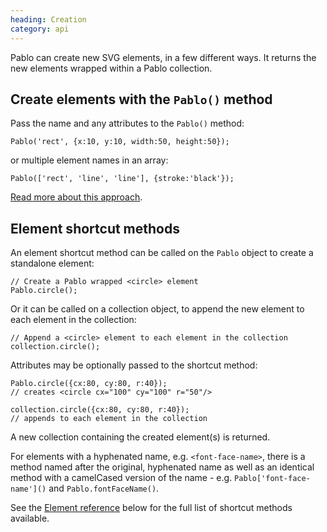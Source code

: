 ```yaml
--- 
heading: Creation
category: api
---
```


Pablo can create new SVG elements, in a few different ways. It returns the new elements wrapped within a Pablo collection.


## Create elements with the `Pablo()` method

Pass the name and any attributes to the `Pablo()` method:

	Pablo('rect', {x:10, y:10, width:50, height:50});

or multiple element names in an array:

	Pablo(['rect', 'line', 'line'], {stroke:'black'});

[Read more about this approach](/api/pablo/#pablo-05).


## Element shortcut methods

An element shortcut method can be called on the `Pablo` object to create a standalone element:

	// Create a Pablo wrapped <circle> element
	Pablo.circle();

Or it can be called on a collection object, to append the new element to each element in the collection:

	// Append a <circle> element to each element in the collection
	collection.circle();


Attributes may be optionally passed to the shortcut method:

	Pablo.circle({cx:80, cy:80, r:40});
	// creates <circle cx="100" cy="100" r="50"/>

	collection.circle({cx:80, cy:80, r:40});
	// appends to each element in the collection

A new collection containing the created element(s) is returned.

For elements with a hyphenated name, e.g. `<font-face-name>`, there is a method named after the original, hyphenated name as well as an identical method with a camelCased version of the name - e.g. `Pablo['font-face-name']()` and `Pablo.fontFaceName()`.

See the [Element reference](/api/#element-reference) below for the full list of shortcut methods available.
